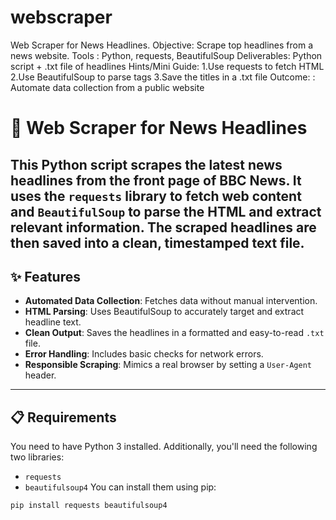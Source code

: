# webscraper
Web Scraper for News Headlines. Objective: Scrape top headlines from a news website. Tools : Python, requests, BeautifulSoup Deliverables: Python script + .txt file of headlines Hints/Mini Guide: 1.Use requests to fetch HTML 2.Use BeautifulSoup to parse tags 3.Save the titles in a .txt file Outcome: : Automate data collection from a public website
# 📰 Web Scraper for News Headlines

This Python script scrapes the latest news headlines from the front page of **BBC News**. It uses the `requests` library to fetch web content and `BeautifulSoup` to parse the HTML and extract relevant information. The scraped headlines are then saved into a clean, timestamped text file.
---
## ✨ Features
* **Automated Data Collection**: Fetches data without manual intervention.
* **HTML Parsing**: Uses BeautifulSoup to accurately target and extract headline text.
* **Clean Output**: Saves the headlines in a formatted and easy-to-read `.txt` file.
* **Error Handling**: Includes basic checks for network errors.
* **Responsible Scraping**: Mimics a real browser by setting a `User-Agent` header.
---
## 📋 Requirements
You need to have Python 3 installed. Additionally, you'll need the following two libraries:
* `requests`
* `beautifulsoup4`
You can install them using pip:
```bash
pip install requests beautifulsoup4

